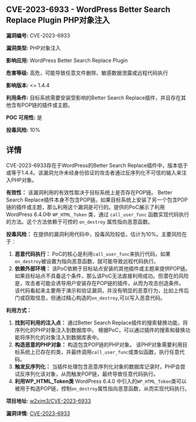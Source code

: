 ## CVE-2023-6933 - WordPress Better Search Replace Plugin PHP对象注入

**漏洞编号:** CVE-2023-6933

**漏洞类型:** PHP对象注入

**影响应用:** WordPress Better Search Replace Plugin

**危害等级:** 高危，可能导致任意文件删除、敏感数据泄露或远程代码执行

**影响版本:** <= 1.4.4

**利用条件:** 目标系统需要安装受影响的Better Search Replace插件，并且存在其他含有POP链的插件或主题。

**POC 可用性:** 是

**投毒风险:** 10%

## 详情

CVE-2023-6933存在于WordPress的Better Search Replace插件中，版本低于或等于1.4.4。该漏洞允许未经身份验证的攻击者通过反序列化不可信的输入来注入PHP对象。 

**有效性：**
该漏洞利用的有效性取决于目标系统上是否存在POP链。 Better Search Replace插件本身不包含POP链。如果目标系统上安装了另一个包含POP链的插件或主题，那么利用这个漏洞是可行的。提供的PoC展示了利用WordPress 6.4.0中 `WP_HTML_Token` 类，通过 `call_user_func` 函数实现代码执行的方法。这个方法依赖于可控的 `on_destroy` 属性指向恶意函数。

**投毒风险：**
在提供的漏洞利用代码中，投毒风险较低，估计为10%。主要风险在于：
1.  **恶意代码执行：** PoC的核心是利用`call_user_func`来执行代码，如果`on_destroy`被设置为指向恶意函数，就可能导致远程代码执行。
2.  **依赖外部环境：** 该PoC依赖于目标站点安装的其他插件或主题来提供POP链。如果目标站点不具备这个条件，那么该PoC无法直接利用成功。但潜在的风险是，攻击者可能会诱导用户安装存在POP链的插件，从而为攻击创造条件。
该代码看起来主要用于演示和验证漏洞，并没有明显的恶意行为，比如上传后门或窃取信息，但通过精心构造的`on_destroy`,可以写入恶意代码。

**利用方式：**
1.  **找到可利用的注入点：** 通过Better Search Replace插件的搜索替换功能，将序列化的PHP对象注入到数据库中。  根据PoC，可以通过插件的搜索和替换功能将序列化的对象注入到数据库表中。
2.  **构造恶意的PHP对象：** 构造包含POP链的PHP对象。 该PHP对象需要利用目标系统上已存在的类，并最终调用`call_user_func`或类似函数，执行任意代码。
3.  **触发反序列化：** 当插件处理包含恶意序列化对象的数据库记录时，PHP会尝试反序列化该对象，从而触发POP链，最终导致任意代码执行。
4. **利用WP_HTML_Token类** WordPress 6.4.0 中引入的`WP_HTML_Token`类可以被用于构造POP链，控制`on_destroy`属性指向恶意函数，从而实现代码执行。

**项目地址:** [w2xim3/CVE-2023-6933](https://github.com/w2xim3/CVE-2023-6933)

**漏洞详情:** [CVE-2023-6933](https://nvd.nist.gov/vuln/detail/CVE-2023-6933)
